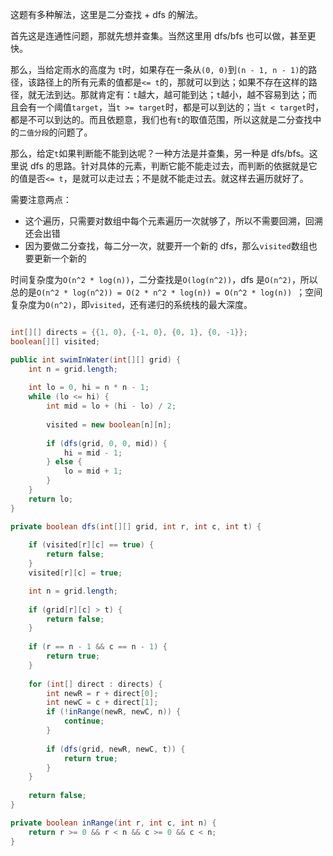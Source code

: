这题有多种解法，这里是二分查找 + dfs 的解法。

首先这是连通性问题，那就先想并查集。当然这里用 dfs/bfs 也可以做，甚至更快。

那么，当给定雨水的高度为 `t`时，如果存在一条从`(0, 0)`到`(n - 1, n - 1)`的路径，该路径上的所有元素的值都是`<= t`的，那就可以到达；如果不存在这样的路径，就无法到达。那就肯定有：`t`越大，越可能到达；`t`越小，越不容易到达；而且会有一个阈值`target`，当`t >= target`时，都是可以到达的；当`t < target`时，都是不可以到达的。而且依题意，我们也有`t`的取值范围，所以这就是二分查找中的`二值分段`的问题了。

那么，给定`t`如果判断能不能到达呢？一种方法是并查集，另一种是 dfs/bfs。这里说 dfs 的思路。针对具体的元素，判断它能不能走过去，而判断的依据就是它的值是否`<= t`，是就可以走过去；不是就不能走过去。就这样去遍历就好了。

需要注意两点：

* 这个遍历，只需要对数组中每个元素遍历一次就够了，所以不需要回溯，回溯还会出错
* 因为要做二分查找，每二分一次，就要开一个新的 dfs，那么`visited`数组也要更新一个新的

时间复杂度为`O(n^2 * log(n))`，二分查找是`O(log(n^2))`，dfs 是`O(n^2)`，所以总的是`O(n^2 * log(n^2)) = O(2 * n^2 * log(n)) = O(n^2 * log(n)) `；空间复杂度为`O(n^2)`，即`visited`，还有递归的系统栈的最大深度。

```java

int[][] directs = {{1, 0}, {-1, 0}, {0, 1}, {0, -1}};
boolean[][] visited;

public int swimInWater(int[][] grid) {
    int n = grid.length;
    
    int lo = 0, hi = n * n - 1;
    while (lo <= hi) {
        int mid = lo + (hi - lo) / 2;
        
        visited = new boolean[n][n];
        
        if (dfs(grid, 0, 0, mid)) {
            hi = mid - 1;
        } else {
            lo = mid + 1;
        }
    }
    return lo;
}

private boolean dfs(int[][] grid, int r, int c, int t) {
    
    if (visited[r][c] == true) {
        return false;
    }
    visited[r][c] = true;

    int n = grid.length;
    
    if (grid[r][c] > t) {
        return false;
    }
    
    if (r == n - 1 && c == n - 1) {
        return true;
    }
    
    for (int[] direct : directs) {
        int newR = r + direct[0];
        int newC = c + direct[1];
        if (!inRange(newR, newC, n)) {
            continue;
        }
        
        if (dfs(grid, newR, newC, t)) {
            return true;
        }
    }
    
    return false;
}

private boolean inRange(int r, int c, int n) {
    return r >= 0 && r < n && c >= 0 && c < n;
}

```
